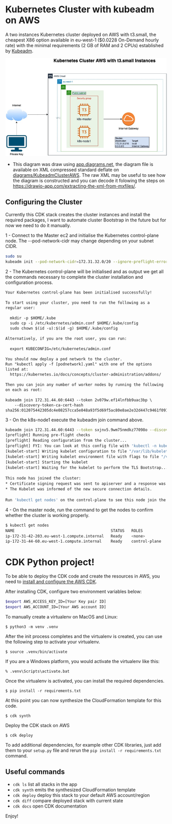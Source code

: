# Kubernetes Cluster with kubeadm on AWS

A two instances Kubernetes cluster deployed on AWS with t3.small, the cheapest X86 option available in eu-west-1 ($0.0228 On-Demand hourly rate) with the minimal requirements (2 GB of RAM and 2 CPUs) established by [Kubeadm](https://kubernetes.io/docs/setup/production-environment/tools/kubeadm/install-kubeadm/). 

![Kubernetes Cluster Architecture](/diagrams/KubeadmClusterAWS.jpg)

* This diagram was draw using [app.diagrams.net](https://app.diagrams.net/), the diagram file is available on XML compressed standard deflate on [diagrams/KubeadmClusterAWS](/diagrams/KubeadmClusterAWS.png). The raw XML may be useful to see how the diagram is constructed and you can decode it folowing the steps on https://drawio-app.com/extracting-the-xml-from-mxfiles/.



## Configuring the Cluster

Currently this CDK stack creates the cluster instances and install the required packages, I want to automate cluster Bootstrap in the future but for now we need to do it manually.

1 - Connect to the Master ec2 and initialise the Kubernetes control-plane node. The --pod-network-cidr may change depending on your subnet CIDR. 

```bash
sudo su
kubeadm init --pod-network-cidr=172.31.32.0/20 --ignore-preflight-errors=NumCPUa
```

2 - The Kubernetes control-plane will be initialised and as output we get all the commands necessary to complete the cluster installation and configuration process. 

```
Your Kubernetes control-plane has been initialised successfully!

To start using your cluster, you need to run the following as a regular user:

  mkdir -p $HOME/.kube
  sudo cp -i /etc/kubernetes/admin.conf $HOME/.kube/config
  sudo chown $(id -u):$(id -g) $HOME/.kube/config

Alternatively, if you are the root user, you can run:

  export KUBECONFIG=/etc/kubernetes/admin.conf

You should now deploy a pod network to the cluster.
Run "kubectl apply -f [podnetwork].yaml" with one of the options listed at:
  https://kubernetes.io/docs/concepts/cluster-administration/addons/

Then you can join any number of worker nodes by running the following on each as root:

kubeadm join 172.31.44.60:6443 --token 2v079w.ef14lnfbb9uac3bp \
	--discovery-token-ca-cert-hash sha256:012075442305dc4e08257cca5e048a93f5d69f5ac80e8ae2e32d447c9461f091 
```

3 - On the k8s-node1 execute the kubeadm join command above.

```bash
kubeadm join 172.31.44.60:6443 --token sxjnv5.9wm75nmdkz77098o --discovery-token-ca-cert-hash sha256:012075442305dc4e08257cca5e048a93f5d69f5ac80e8ae2e32d447c9461f091
[preflight] Running pre-flight checks
[preflight] Reading configuration from the cluster...
[preflight] FYI: You can look at this config file with 'kubectl -n kube-system get cm kubeadm-config -o yaml'
[kubelet-start] Writing kubelet configuration to file "/var/lib/kubelet/config.yaml"
[kubelet-start] Writing kubelet environment file with flags to file "/var/lib/kubelet/kubeadm-flags.env"
[kubelet-start] Starting the kubelet
[kubelet-start] Waiting for the kubelet to perform the TLS Bootstrap...

This node has joined the cluster:
* Certificate signing request was sent to apiserver and a response was received.
* The Kubelet was informed of the new secure connection details.

Run 'kubectl get nodes' on the control-plane to see this node join the cluster.
```

4 -  On the master node, run the command to get the nodes to confirm whether the cluster is working properly.

```bash
$ kubectl get nodes
NAME                                          STATUS   ROLES           AGE   VERSION
ip-172-31-42-203.eu-west-1.compute.internal   Ready    <none>          77s   v1.24.0
ip-172-31-44-60.eu-west-1.compute.internal    Ready    control-plane   15m   v1.24.0
```


# CDK Python project!

To be able to deploy the CDK code and create the resources in AWS, you need to [install and configure the AWS CDK](https://docs.aws.amazon.com/cdk/v2/guide/getting_started.html).

After installing CDK, configure two environment variables below:

```bash
$export AWS_ACCESS_KEY_ID=[Your Key pair ID]
$export AWS_ACCOUNT_ID=[Your AWS account ID]
```

To manually create a virtualenv on MacOS and Linux:

```
$ python3 -m venv .venv
```

After the init process completes and the virtualenv is created, you can use the following
step to activate your virtualenv.

```
$ source .venv/bin/activate
```

If you are a Windows platform, you would activate the virtualenv like this:

```
% .venv\Scripts\activate.bat
```

Once the virtualenv is activated, you can install the required dependencies.

```
$ pip install -r requirements.txt
```

At this point you can now synthesize the CloudFormation template for this code.

```
$ cdk synth
```

Deploy the CDK stack on AWS

```
$ cdk deploy
```

To add additional dependencies, for example other CDK libraries, just add
them to your `setup.py` file and rerun the `pip install -r requirements.txt`
command.

## Useful commands

 * `cdk ls`          list all stacks in the app
 * `cdk synth`       emits the synthesized CloudFormation template
 * `cdk deploy`      deploy this stack to your default AWS account/region
 * `cdk diff`        compare deployed stack with current state
 * `cdk docs`        open CDK documentation

Enjoy!
